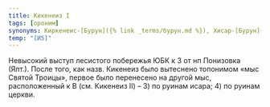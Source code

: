 ```yaml
---
title: Кикенеиз I
tags: [ороним]
synonyms: Киркенеис-[Бурун]({% link _terms/бурун.md %}), Хисар-[Бурун]({% link _terms/бурун.md %}), [Мыс]({% link _terms/мыс.md %}) Святой Троицы
temp: "[И5]"
---
```


Невысокий выступ лесистого побережья ЮБК к З от нп Понизовка (Ялт.). После того,
как назв. Кикенеиз было вытеснено топонимом «мыс Святой Троицы», первое было
перенесено на другой мыс, расположенный к В (см. Кикенеиз II) – 3) по руинам
исара; 4) по руинам церкви.
